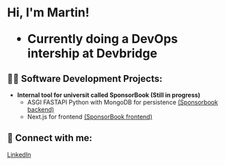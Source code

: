 <h1>Hi, I'm Martin!

- <b>Currently doing a DevOps intership at Devbridge</b>
 
<h2>👨‍💻 Software Development Projects:</h2>

- <b>Internal tool for universit called SponsorBook (Still in progress)</b>
  - ASGI FASTAPI Python with MongoDB for persistence [(Sponsorbook backend)](https://github.com/paukstelom/sponsorbook)
  - Next.js for frontend [(SponsorBook frontend)](https://github.com/paukstelom/sponsorbookui)

<h2> 🤳 Connect with me:</h2>

<a href="https://www.linkedin.com/in/paukstelis/">LinkedIn</a>
